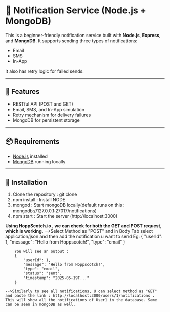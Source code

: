 # 📢 Notification Service (Node.js + MongoDB)

This is a beginner-friendly notification service built with **Node.js**, **Express**, and **MongoDB**. It supports sending three types of notifications:
- Email
- SMS
- In-App

It also has retry logic for failed sends.

---

## 🚀 Features

- RESTful API (POST and GET)
- Email, SMS, and In-App simulation
- Retry mechanism for delivery failures
- MongoDB for persistent storage

---

## 📦 Requirements

- [Node.js](https://nodejs.org/) installed
- [MongoDB](https://www.mongodb.com/try/download/community) running locally

---

## 🔧 Installation

1. Clone the repository : git clone  
2. npm install : Install NODE
3. mongod : Start mongoDB locally(default runs on this : mongodb://127.0.0.1:27017/notifications)
4. npm start : Start the server (http://localhost:3000)

**Using HoppScotch.io , we can check for both the GET and POST request, which is working.**
    -->Select Method as "POST" and in Body Tab select application/json and then add the notification u want to send
        Eg:
        {
            "userId": 1,
            "message": "Hello from Hoppscotch!",
            "type": "email"
        }

        You will see an output :
        {
            "userId": 1,
            "message": "Hello from Hoppscotch!",
            "type": "email",
            "status": "sent",
            "timestamp": "2025-05-19T..."
        }

    -->Similarly to see all notifications, U can select method as "GET" and paste the link : http://localhost:3000/users/1/notifications . This will show all the notifications of User1 in the database. Same can be seen in mongoDB as well.
    


